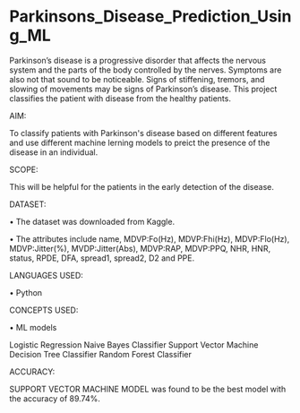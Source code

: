 # Parkinsons_Disease_Prediction_Using_ML

Parkinson’s disease is a progressive disorder that affects the nervous system and the parts of the body controlled by the nerves. Symptoms are also not that sound to be noticeable. Signs of stiffening, tremors, and slowing of movements may be signs of Parkinson’s disease. This project classifies the patient with disease from the healthy patients.

AIM:

To classify patients with Parkinson's disease based on different features and use different machine lerning models to preict the presence of the disease in an individual.

SCOPE:

This will be helpful for the patients in the early detection of the disease.


DATASET:

•	The dataset was downloaded from Kaggle.

•	The attributes include name, MDVP:Fo(Hz), MDVP:Fhi(Hz), MDVP:Flo(Hz), MDVP:Jitter(%), MVDP:Jitter(Abs), MDVP:RAP, MDVP:PPQ, NHR, HNR, status, RPDE, DFA, spread1, spread2, D2 and PPE.


LANGUAGES USED:

•	Python


CONCEPTS USED:

•	ML models

Logistic Regression
Naive Bayes Classifier
Support Vector Machine
Decision Tree Classifier
Random Forest Classifier


ACCURACY: 

SUPPORT VECTOR MACHINE MODEL was found to be the best model with the accuracy of 89.74%.






